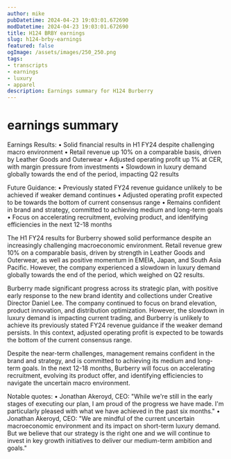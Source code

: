 ```yaml
---
author: mike
pubDatetime: 2024-04-23 19:03:01.672690
modDatetime: 2024-04-23 19:03:01.672690
title: H124 BRBY earnings
slug: h124-brby-earnings
featured: false
ogImage: /assets/images/250_250.png
tags:
- transcripts
- earnings
- luxury
- apparel
description: Earnings summary for H124 Burberry
---
```

# earnings summary
Earnings Results:
• Solid financial results in H1 FY24 despite challenging macro environment
• Retail revenue up 10% on a comparable basis, driven by Leather Goods and Outerwear
• Adjusted operating profit up 1% at CER, with margin pressure from investments
• Slowdown in luxury demand globally towards the end of the period, impacting Q2 results

Future Guidance:
• Previously stated FY24 revenue guidance unlikely to be achieved if weaker demand continues
• Adjusted operating profit expected to be towards the bottom of current consensus range
• Remains confident in brand and strategy, committed to achieving medium and long-term goals
• Focus on accelerating recruitment, evolving product, and identifying efficiencies in the next 12-18 months

The H1 FY24 results for Burberry showed solid performance despite an increasingly challenging macroeconomic environment. Retail revenue grew 10% on a comparable basis, driven by strength in Leather Goods and Outerwear, as well as positive momentum in EMEIA, Japan, and South Asia Pacific. However, the company experienced a slowdown in luxury demand globally towards the end of the period, which weighed on Q2 results.

Burberry made significant progress across its strategic plan, with positive early response to the new brand identity and collections under Creative Director Daniel Lee. The company continued to focus on brand elevation, product innovation, and distribution optimization. However, the slowdown in luxury demand is impacting current trading, and Burberry is unlikely to achieve its previously stated FY24 revenue guidance if the weaker demand persists. In this context, adjusted operating profit is expected to be towards the bottom of the current consensus range.

Despite the near-term challenges, management remains confident in the brand and strategy, and is committed to achieving its medium and long-term goals. In the next 12-18 months, Burberry will focus on accelerating recruitment, evolving its product offer, and identifying efficiencies to navigate the uncertain macro environment.

Notable quotes:
• Jonathan Akeroyd, CEO: "While we're still in the early stages of executing our plan, I am proud of the progress we have made. I'm particularly pleased with what we have achieved in the past six months."
• Jonathan Akeroyd, CEO: "We are mindful of the current uncertain macroeconomic environment and its impact on short-term luxury demand. But we believe that our strategy is the right one and we will continue to invest in key growth initiatives to deliver our medium-term ambition and goals."